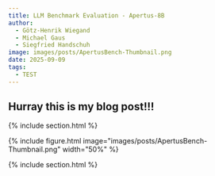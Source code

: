 ```yaml
---
title: LLM Benchmark Evaluation - Apertus-8B 
author: 
  - Götz-Henrik Wiegand
  - Michael Gaus
  - Siegfried Handschuh
image: images/posts/ApertusBench-Thumbnail.png
date: 2025-09-09
tags:
  - TEST
---
```


## Hurray this is my blog post!!!




{% include section.html %}

{% include figure.html image="images/posts/ApertusBench-Thumbnail.png" width="50%" %}

{% include section.html %}